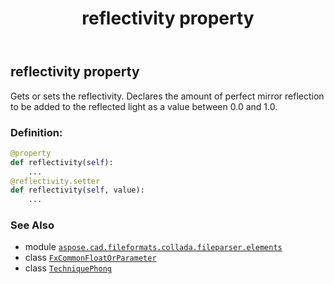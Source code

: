 ﻿---
title: reflectivity property
second_title: Aspose.CAD for Python via .NET API References
description: 
type: docs
weight: 80
url: /python-net/aspose.cad.fileformats.collada.fileparser.elements/techniquephong/reflectivity/
is_root: false
---

## reflectivity property


Gets or sets the reflectivity.
Declares the amount of perfect mirror reflection to be added to the reflected light as a value between 0.0 and 1.0.
### Definition:
```python
@property
def reflectivity(self):
    ...
@reflectivity.setter
def reflectivity(self, value):
    ...
```

### See Also
* module [`aspose.cad.fileformats.collada.fileparser.elements`](../../)
* class [`FxCommonFloatOrParameter`](/cad/python-net/aspose.cad.fileformats.collada.fileparser.elements/fxcommonfloatorparameter)
* class [`TechniquePhong`](/cad/python-net/aspose.cad.fileformats.collada.fileparser.elements/techniquephong)
